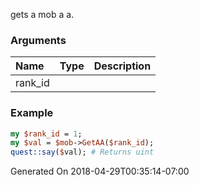 gets a mob a a.
### Arguments
**Name**|**Type**|**Description**
:---|:---|:---
rank_id||

### Example

```perl
my $rank_id = 1;
my $val = $mob->GetAA($rank_id);
quest::say($val); # Returns uint
```


Generated On 2018-04-29T00:35:14-07:00